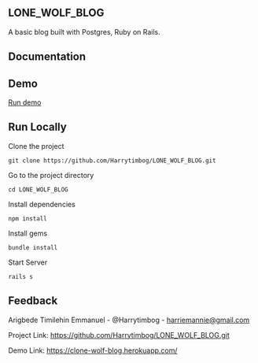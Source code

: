 ## LONE_WOLF_BLOG
A basic blog built with Postgres, Ruby on Rails.

## Documentation    

## Demo    

[Run demo](https://clone-wolf-blog.herokuapp.com/)

## Run Locally   

Clone the project

``` console
git clone https://github.com/Harrytimbog/LONE_WOLF_BLOG.git
```

Go to the project directory

``` console
cd LONE_WOLF_BLOG
```

Install dependencies

``` console
npm install
```

Install gems

``` console
bundle install
```

Start Server

``` console
rails s
```

## Feedback   

Arigbede Timilehin Emmanuel - @Harrytimbog - harriemannie@gmail.com

Project Link: https://github.com/Harrytimbog/LONE_WOLF_BLOG.git

Demo Link: https://clone-wolf-blog.herokuapp.com/
